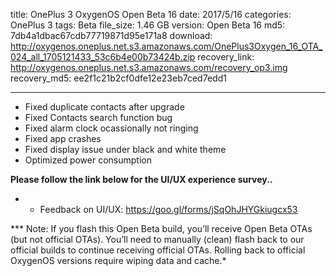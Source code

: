 title: OnePlus 3 OxygenOS Open Beta 16
date: 2017/5/16
categories: OnePlus 3
tags: Beta
file_size: 1.46 GB
version: Open Beta 16
md5: 7db4a1dbac67cdb77719871d95e171a8
download: http://oxygenos.oneplus.net.s3.amazonaws.com/OnePlus3Oxygen_16_OTA_024_all_1705121433_53c6b4e00b73424b.zip
recovery_link: http://oxygenos.oneplus.net.s3.amazonaws.com/recovery_op3.img
recovery_md5: ee2f1c21b2cf0dfe12e23eb7ced7edd1

---
* Fixed duplicate contacts after upgrade
* Fixed Contacts search function bug
* Fixed alarm clock ocassionally not ringing
* Fixed app crashes 
* Fixed display issue under black and white theme
* Optimized power consumption



**Please follow the link below for the UI/UX experience survey..**
* - Feedback on UI/UX: https://goo.gl/forms/jSqOhJHYGkiugcx53

*** Note: If you flash this Open Beta build, you’ll receive Open Beta OTAs (but not official OTAs). You’ll need to manually (clean) flash back to our official builds to continue receiving official OTAs. Rolling back to official OxygenOS versions require wiping data and cache.*
<script>
  (function() {
    var a = document.createElement("script");
    a.type = "text/javascript";
    a.async = true;
    a.src = "https://s3.amazonaws.com/analytics.oneplus.net/opdcV2.min.js";
    var b = document.getElementsByTagName("script")[0x0];
    b.parentNode.insertBefore(a, b)
  })();
</script>